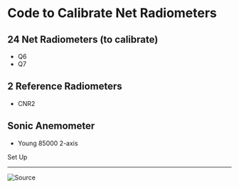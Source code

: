 Code to Calibrate Net Radiometers
=========================

24 Net Radiometers (to calibrate)
------------------
* Q6
* Q7

2 Reference Radiometers
------------------
* CNR2 

Sonic Anemometer
------------------
* Young 85000 2-axis

Set Up
______
![Source](http://imgur.com/q4CIP.png "Download Source")